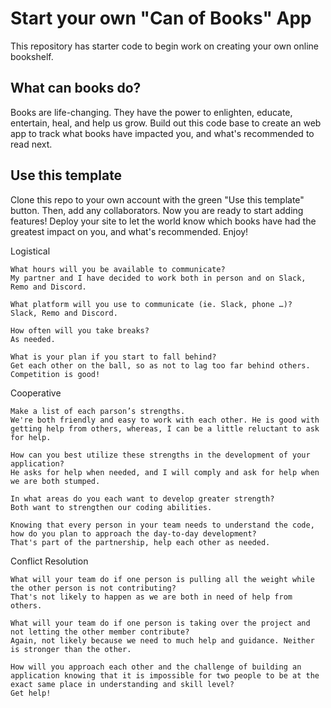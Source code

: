 # Start your own "Can of Books" App

This repository has starter code to begin work on creating your own online bookshelf.

## What can books do?

Books are life-changing. They have the power to enlighten, educate, entertain, heal, and help us grow. Build out this code base to create an web app to track what books have impacted you, and what's recommended to read next.

## Use this template

Clone this repo to your own account with the green "Use this template" button. Then, add any collaborators. Now you are ready to start adding features! Deploy your site to let the world know which books have had the greatest impact on you, and what's recommended. Enjoy!

Logistical

    What hours will you be available to communicate? 
    My partner and I have decided to work both in person and on Slack, Remo and Discord.

    What platform will you use to communicate (ie. Slack, phone …)?
    Slack, Remo and Discord.

    How often will you take breaks?
    As needed.

    What is your plan if you start to fall behind?
    Get each other on the ball, so as not to lag too far behind others. Competition is good!

Cooperative

    Make a list of each parson’s strengths.
    We're both friendly and easy to work with each other. He is good with getting help from others, whereas, I can be a little reluctant to ask for help.

    How can you best utilize these strengths in the development of your application?
    He asks for help when needed, and I will comply and ask for help when we are both stumped.

    In what areas do you each want to develop greater strength?
    Both want to strengthen our coding abilities.

    Knowing that every person in your team needs to understand the code, how do you plan to approach the day-to-day development?
    That's part of the partnership, help each other as needed.

Conflict Resolution

    What will your team do if one person is pulling all the weight while the other person is not contributing?
    That's not likely to happen as we are both in need of help from others.

    What will your team do if one person is taking over the project and not letting the other member contribute?
    Again, not likely because we need to much help and guidance. Neither is stronger than the other.

    How will you approach each other and the challenge of building an application knowing that it is impossible for two people to be at the exact same place in understanding and skill level?
    Get help!
